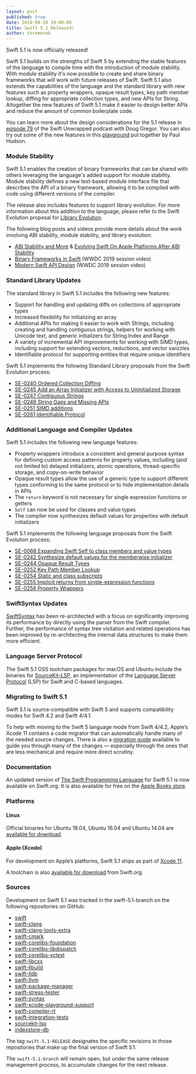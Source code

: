```yaml
---
layout: post
published: true
date: 2019-09-20 10:00:00
title: Swift 5.1 Released!
author: tkremenek
---
```


Swift 5.1 is now officially released!

Swift 5.1 builds on the strengths of Swift 5 by extending the stable features of the language to compile time with the introduction of module stability.  With module stability it's now possible to create and share binary frameworks that will work with future releases of Swift.  Swift 5.1 also extends the capabilities of the language and the standard library with new features such as property wrappers, opaque result types, key path member lookup, diffing for appropriate collection types, and new APIs for String.  Altogether the new features of Swift 5.1 make it easier to design better APIs and reduce the amount of common boilerplate code.

You can learn more about the design considerations for the 5.1 release in [episode 79](https://spec.fm/podcasts/swift-unwrapped/308610) of the Swift Unwrapped podcast with Doug Gregor.  You can also try out some of the new features in this [playground](https://github.com/twostraws/whats-new-in-swift-5-1) put together by Paul Hudson.

### Module Stability

Swift 5.1 enables the creation of binary frameworks that can be shared with others leveraging the language's added support for module stability.  Module stability defines a new text-based module interface file that describes the API of a binary framework, allowing it to be compiled with code using different versions of the compiler.

The release also includes features to support library evolution. For more information about this addition to the language, please refer to the Swift Evolution proposal for [Library Evolution](https://github.com/swiftlang/swift-evolution/blob/master/proposals/0260-library-evolution.md).

The following blog posts and videos provide more details about the work involving ABI stability, module stability, and library evolution:

* [ABI Stability and More](/blog/abi-stability-and-more/) & [Evolving Swift On Apple Platforms After ABI Stability](/blog/abi-stability-and-apple/)
* [Binary Frameworks in Swift](https://developer.apple.com/videos/play/wwdc2019/416/) (WWDC 2019 session video)
* [Modern Swift API Design](https://developer.apple.com/videos/play/wwdc2019/415/) (WWDC 2019 session video)

### Standard Library Updates

The standard library in Swift 5.1 includes the following new features:

* Support for handling and updating diffs on collections of appropriate types
* Increased flexibility for initializing an array
* Additional APIs for making it easier to work with Strings, including creating and handling contiguous strings, helpers for working with Unicode text, and generic initializers for String.Index and Range
* A variety of incremental API improvements for working with SIMD types, including support for extending vectors, reductions, and vector swizzles
* Identifiable protocol for supporting entities that require unique identifiers

Swift 5.1 implements the following Standard Library proposals from the Swift Evolution process:

* [SE-0240 Ordered Collection Diffing](https://github.com/swiftlang/swift-evolution/blob/master/proposals/0240-ordered-collection-diffing.md)
* [SE-0245 Add an Array Initializer with Access to Uninitialized Storage](https://github.com/swiftlang/swift-evolution/blob/master/proposals/0245-array-uninitialized-initializer.md)
* [SE-0247 Contiguous Strings](https://github.com/swiftlang/swift-evolution/blob/master/proposals/0247-contiguous-strings.md)
* [SE-0248 String Gaps and Missing APIs](https://github.com/swiftlang/swift-evolution/blob/master/proposals/0248-string-gaps-missing-apis.md)
* [SE-0251 SIMD additions](https://github.com/swiftlang/swift-evolution/blob/master/proposals/0251-simd-additions.md)
* [SE-0261 Identifiable Protocol](https://github.com/swiftlang/swift-evolution/blob/master/proposals/0261-identifiable.md)

### Additional Language and Compiler Updates

Swift 5.1 includes the following new language features:

* Property wrappers introduce a consistent and general purpose syntax for defining custom access patterns for property values, including (and not limited to) delayed initializers, atomic operations, thread-specific storage, and copy-on-write behavior
* Opaque result types allow the use of a generic type to support different types conforming to the same protocol or to hide implementation details in APIs
* The `return` keyword is not necessary for single expression functions or getters
* `Self` can now be used for classes and value types
* The compiler now synthesizes default values for properties with default initializers

Swift 5.1 implements the following language proposals from the Swift Evolution process:

* [SE-0068 Expanding Swift Self to class members and value types](https://github.com/swiftlang/swift-evolution/blob/master/proposals/0068-universal-self.md)
* [SE-0242 Synthesize default values for the memberwise initializer](https://github.com/swiftlang/swift-evolution/blob/master/proposals/0242-default-values-memberwise.md)
*  [SE-0244 Opaque Result Types](https://github.com/swiftlang/swift-evolution/blob/master/proposals/0244-opaque-result-types.md)
* [SE-0252 Key Path Member Lookup](https://github.com/swiftlang/swift-evolution/blob/master/proposals/0252-keypath-dynamic-member-lookup.md)
* [SE-0254 Static and class subscripts](https://github.com/swiftlang/swift-evolution/blob/master/proposals/0254-static-subscripts.md)
* [SE-0255 Implicit returns from single-expression functions](https://github.com/swiftlang/swift-evolution/blob/master/proposals/0255-omit-return.md)
* [SE-0258 Property Wrappers](https://github.com/swiftlang/swift-evolution/blob/master/proposals/0258-property-wrappers.md)

### SwiftSyntax Updates

[SwiftSyntax](https://github.com/swiftlang/swift-syntax) has been re-architected with a focus on significantly improving its performance by directly using the parser from the Swift compiler.  Further, the performance of syntax tree visitation and related operations has been improved by re-architecting the internal data structures to make them more efficient.

### Language Server Protocol

The Swift 5.1 OSS toolchain packages for macOS and Ubuntu include the binaries for [SourceKit-LSP](https://github.com/swiftlang/sourcekit-lsp), an implementation of the [Language Server Protocol](https://microsoft.github.io/language-server-protocol/) (LSP) for Swift and C-based languages.

### Migrating to Swift 5.1

Swift 5.1 is source-compatible with Swift 5 and supports compatibility modes for Swift 4.2 and Swift 4/4.1.

To help with moving to the Swift 5 language mode from Swift 4/4.2, Apple’s Xcode 11 contains a code migrator that can automatically handle many of the needed source changes. There is also a [migration guide](/migration-guide-swift5/) available to guide you through many of the changes — especially through the ones that are less mechanical and require more direct scrutiny.

### Documentation

An updated version of [The Swift Programming Language](https://docs.swift.org/swift-book/) for Swift 5.1 is now available on Swift.org. It is also available for free on the [Apple Books store](https://itunes.apple.com/us/book/the-swift-programming-language/id881256329?mt=11).

### Platforms

#### Linux

Official binaries for Ubuntu 18.04, Ubuntu 16.04 and Ubuntu 14.04 are [available for download](/download/).

#### Apple (Xcode)

For development on Apple’s platforms, Swift 5.1 ships as part of [Xcode 11](https://itunes.apple.com/app/xcode/id497799835).

A toolchain is also [available for download](/download/) from Swift.org.

### Sources

Development on Swift 5.1 was tracked in the swift-5.1-branch on the following repositories on GitHub:

* [swift](https://github.com/apple/swift)
* [swift-clang](https://github.com/apple/swift-clang)
* [swift-clang-tools-extra](https://github.com/apple/swift-clang-tools-extra)
* [swift-cmark](https://github.com/swiftlang/swift-cmark)
* [swift-corelibs-foundation](https://github.com/swiftlang/swift-corelibs-foundation)
* [swift-corelibs-libdispatch](https://github.com/apple/swift-corelibs-libdispatch)
* [swift-corelibs-xctest](https://github.com/swiftlang/swift-corelibs-xctest)
* [swift-libcxx](https://github.com/apple/swift-libcxx)
* [swift-llbuild](https://github.com/swiftlang/swift-llbuild)
* [swift-lldb](https://github.com/apple/swift-lldb)
* [swift-llvm](https://github.com/apple/swift-llvm)
* [swift-package-manager](https://github.com/swiftlang/swift-package-manager)
* [swift-stress-tester](https://github.com/swiftlang/swift-stress-tester)
* [swift-syntax](https://github.com/swiftlang/swift-syntax)
* [swift-xcode-playground-support](https://github.com/apple/swift-xcode-playground-support)
* [swift-compiler-rt](https://github.com/apple/swift-compiler-rt)
* [swift-integration-tests](https://github.com/swiftlang/swift-integration-tests)
* [sourcekit-lsp](https://github.com/swiftlang/sourcekit-lsp)
* [indexstore-db](https://github.com/swiftlang/indexstore-db)

The tag `swift-5.1-RELEASE` designates the specific revisions in those repositories that make up the final version of Swift 5.1.

The `swift-5.1-branch` will remain open, but under the same release management process, to accumulate changes for the next release.
